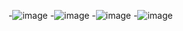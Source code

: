 -![image](https://user-images.githubusercontent.com/76462870/221657645-3df02be9-d1e6-406d-a60b-22bcf3319fa7.png)
-![image](https://user-images.githubusercontent.com/76462870/221657708-d92c647a-dce3-4483-9ae0-f0cd4c4febc7.png)
-![image](https://user-images.githubusercontent.com/76462870/221657769-db6c8099-4083-4b01-bd56-8065fe575e12.png)
-![image](https://user-images.githubusercontent.com/76462870/221657826-067aaeba-29e4-482e-a1ec-a20103cf073d.png)
